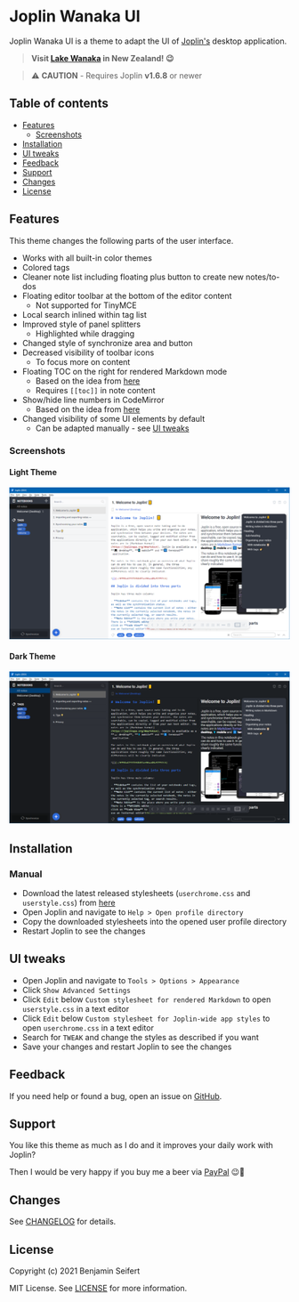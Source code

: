 # Joplin Wanaka UI

Joplin Wanaka UI is a theme to adapt the UI of [Joplin's](https://joplinapp.org/) desktop application.

> **Visit [Lake Wanaka](https://www.newzealand.com/int/lake-wanaka/) in New Zealand! :wink:**

> :warning: **CAUTION** - Requires Joplin **v1.6.8** or newer

## Table of contents

- [Features](#features)
  - [Screenshots](#screenshots)
- [Installation](#installation)
- [UI tweaks](#ui-tweaks)
- [Feedback](#feedback)
- [Support](#support)
- [Changes](#changes)
- [License](#license)

## Features

This theme changes the following parts of the user interface.

- Works with all built-in color themes
- Colored tags
- Cleaner note list including floating plus button to create new notes/to-dos
- Floating editor toolbar at the bottom of the editor content
  - Not supported for TinyMCE
- Local search inlined within tag list
- Improved style of panel splitters
  - Highlighted while dragging
- Changed style of synchronize area and button
- Decreased visibility of toolbar icons
  - To focus more on content
- Floating TOC on the right for rendered Markdown mode
  - Based on the idea from [here](https://discourse.joplinapp.org/t/toc-as-the-sidebar/5979/34)
  - Requires `[[toc]]` in note content
- Show/hide line numbers in CodeMirror
  - Based on the idea from [here](https://discourse.joplinapp.org/t/option-to-show-line-numbers-in-editor/8313/22)
- Changed visibility of some UI elements by default
  - Can be adapted manually - see [UI tweaks](#ui-tweaks)

### Screenshots

#### Light Theme

![Light Theme](./assets/main-light.png)

#### Dark Theme

![Dark Theme](./assets/main-dark.png)

## Installation

### Manual

- Download the latest released stylesheets (`userchrome.css` and `userstyle.css`) from [here](https://github.com/benji300/joplin-wanaka-ui/releases)
- Open Joplin and navigate to `Help > Open profile directory`
- Copy the downloaded stylesheets into the opened user profile directory
- Restart Joplin to see the changes

## UI tweaks

- Open Joplin and navigate to `Tools > Options > Appearance`
- Click `Show Advanced Settings`
- Click `Edit` below `Custom stylesheet for rendered Markdown` to open `userstyle.css` in a text editor
- Click `Edit` below `Custom stylesheet for Joplin-wide app styles` to open `userchrome.css` in a text editor
- Search for `TWEAK` and change the styles as described if you want
- Save your changes and restart Joplin to see the changes

## Feedback

If you need help or found a bug, open an issue on [GitHub](https://github.com/benji300/joplin-wanaka-ui/issues).

## Support

You like this theme as much as I do and it improves your daily work with Joplin?

Then I would be very happy if you buy me a beer via [PayPal](https://www.paypal.com/donate?hosted_button_id=6FHDGK3PTNU22) :wink::beer:

## Changes

See [CHANGELOG](./CHANGELOG.md) for details.

## License

Copyright (c) 2021 Benjamin Seifert

MIT License. See [LICENSE](./LICENSE) for more information.
